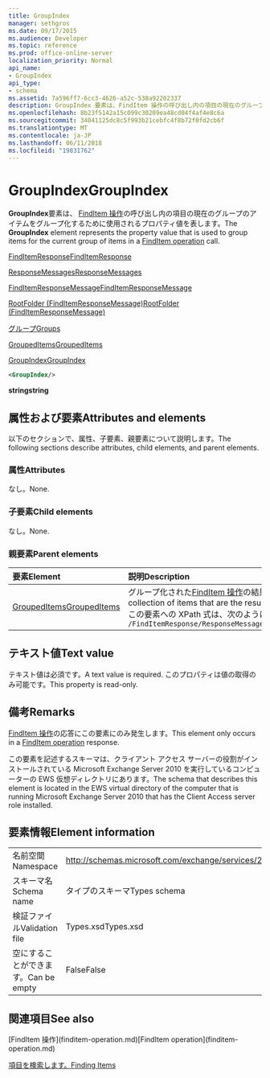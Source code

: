 ```yaml
---
title: GroupIndex
manager: sethgros
ms.date: 09/17/2015
ms.audience: Developer
ms.topic: reference
ms.prod: office-online-server
localization_priority: Normal
api_name:
- GroupIndex
api_type:
- schema
ms.assetid: 7a596ff7-6cc3-4626-a52c-538a92202337
description: GroupIndex 要素は、FindItem 操作の呼び出し内の項目の現在のグループのアイテムをグループ化するために使用されるプロパティ値を表します。
ms.openlocfilehash: 8b23f5142a15c099c30209ea48cd04f4af4e8c6a
ms.sourcegitcommit: 34041125dc8c5f993b21cebfc4f8b72f0fd2cb6f
ms.translationtype: MT
ms.contentlocale: ja-JP
ms.lasthandoff: 06/11/2018
ms.locfileid: "19831762"
---
```

# <a name="groupindex"></a><span data-ttu-id="ce453-103">GroupIndex</span><span class="sxs-lookup"><span data-stu-id="ce453-103">GroupIndex</span></span>

<span data-ttu-id="ce453-104">**GroupIndex**要素は、 [FindItem 操作](finditem-operation.md)の呼び出し内の項目の現在のグループのアイテムをグループ化するために使用されるプロパティ値を表します。</span><span class="sxs-lookup"><span data-stu-id="ce453-104">The **GroupIndex** element represents the property value that is used to group items for the current group of items in a [FindItem operation](finditem-operation.md) call.</span></span> 
  
[<span data-ttu-id="ce453-105">FindItemResponse</span><span class="sxs-lookup"><span data-stu-id="ce453-105">FindItemResponse</span></span>](finditemresponse.md)
  
[<span data-ttu-id="ce453-106">ResponseMessages</span><span class="sxs-lookup"><span data-stu-id="ce453-106">ResponseMessages</span></span>](responsemessages.md)
  
[<span data-ttu-id="ce453-107">FindItemResponseMessage</span><span class="sxs-lookup"><span data-stu-id="ce453-107">FindItemResponseMessage</span></span>](finditemresponsemessage.md)
  
[<span data-ttu-id="ce453-108">RootFolder (FindItemResponseMessage)</span><span class="sxs-lookup"><span data-stu-id="ce453-108">RootFolder (FindItemResponseMessage)</span></span>](rootfolder-finditemresponsemessage.md)
  
[<span data-ttu-id="ce453-109">グループ</span><span class="sxs-lookup"><span data-stu-id="ce453-109">Groups</span></span>](groups.md)
  
[<span data-ttu-id="ce453-110">GroupedItems</span><span class="sxs-lookup"><span data-stu-id="ce453-110">GroupedItems</span></span>](groupeditems.md)
  
[<span data-ttu-id="ce453-111">GroupIndex</span><span class="sxs-lookup"><span data-stu-id="ce453-111">GroupIndex</span></span>](groupindex.md)
  
```xml
<GroupIndex/>
```

 <span data-ttu-id="ce453-112">**string**</span><span class="sxs-lookup"><span data-stu-id="ce453-112">**string**</span></span>
## <a name="attributes-and-elements"></a><span data-ttu-id="ce453-113">属性および要素</span><span class="sxs-lookup"><span data-stu-id="ce453-113">Attributes and elements</span></span>

<span data-ttu-id="ce453-114">以下のセクションで、属性、子要素、親要素について説明します。</span><span class="sxs-lookup"><span data-stu-id="ce453-114">The following sections describe attributes, child elements, and parent elements.</span></span>
  
### <a name="attributes"></a><span data-ttu-id="ce453-115">属性</span><span class="sxs-lookup"><span data-stu-id="ce453-115">Attributes</span></span>

<span data-ttu-id="ce453-116">なし。</span><span class="sxs-lookup"><span data-stu-id="ce453-116">None.</span></span>
  
### <a name="child-elements"></a><span data-ttu-id="ce453-117">子要素</span><span class="sxs-lookup"><span data-stu-id="ce453-117">Child elements</span></span>

<span data-ttu-id="ce453-118">なし。</span><span class="sxs-lookup"><span data-stu-id="ce453-118">None.</span></span>
  
### <a name="parent-elements"></a><span data-ttu-id="ce453-119">親要素</span><span class="sxs-lookup"><span data-stu-id="ce453-119">Parent elements</span></span>

|<span data-ttu-id="ce453-120">**要素**</span><span class="sxs-lookup"><span data-stu-id="ce453-120">**Element**</span></span>|<span data-ttu-id="ce453-121">**説明**</span><span class="sxs-lookup"><span data-stu-id="ce453-121">**Description**</span></span>|
|:-----|:-----|
|[<span data-ttu-id="ce453-122">GroupedItems</span><span class="sxs-lookup"><span data-stu-id="ce453-122">GroupedItems</span></span>](groupeditems.md) <br/> |<span data-ttu-id="ce453-123">グループ化された[FindItem 操作](finditem-operation.md)の結果であるアイテムのコレクションを呼び出します。</span><span class="sxs-lookup"><span data-stu-id="ce453-123">Represents a collection of items that are the result of a grouped [FindItem operation](finditem-operation.md) call.</span></span>  <br/> <span data-ttu-id="ce453-124">この要素への XPath 式は、次のようにします。</span><span class="sxs-lookup"><span data-stu-id="ce453-124">The following is the XPath expression to this element:</span></span>  <br/>  `/FindItemResponse/ResponseMessages/FindItemResponseMessage/RootFolder/Groups/GroupedItems[i]` <br/> |
   
## <a name="text-value"></a><span data-ttu-id="ce453-125">テキスト値</span><span class="sxs-lookup"><span data-stu-id="ce453-125">Text value</span></span>

<span data-ttu-id="ce453-126">テキスト値は必須です。</span><span class="sxs-lookup"><span data-stu-id="ce453-126">A text value is required.</span></span> <span data-ttu-id="ce453-127">このプロパティは値の取得のみ可能です。</span><span class="sxs-lookup"><span data-stu-id="ce453-127">This property is read-only.</span></span>
  
## <a name="remarks"></a><span data-ttu-id="ce453-128">備考</span><span class="sxs-lookup"><span data-stu-id="ce453-128">Remarks</span></span>

<span data-ttu-id="ce453-129">[FindItem 操作](finditem-operation.md)の応答にこの要素にのみ発生します。</span><span class="sxs-lookup"><span data-stu-id="ce453-129">This element only occurs in a [FindItem operation](finditem-operation.md) response.</span></span> 
  
<span data-ttu-id="ce453-130">この要素を記述するスキーマは、クライアント アクセス サーバーの役割がインストールされている Microsoft Exchange Server 2010 を実行しているコンピューターの EWS 仮想ディレクトリにあります。</span><span class="sxs-lookup"><span data-stu-id="ce453-130">The schema that describes this element is located in the EWS virtual directory of the computer that is running Microsoft Exchange Server 2010 that has the Client Access server role installed.</span></span>
  
## <a name="element-information"></a><span data-ttu-id="ce453-131">要素情報</span><span class="sxs-lookup"><span data-stu-id="ce453-131">Element information</span></span>

|||
|:-----|:-----|
|<span data-ttu-id="ce453-132">名前空間</span><span class="sxs-lookup"><span data-stu-id="ce453-132">Namespace</span></span>  <br/> |http://schemas.microsoft.com/exchange/services/2006/types  <br/> |
|<span data-ttu-id="ce453-133">スキーマ名</span><span class="sxs-lookup"><span data-stu-id="ce453-133">Schema name</span></span>  <br/> |<span data-ttu-id="ce453-134">タイプのスキーマ</span><span class="sxs-lookup"><span data-stu-id="ce453-134">Types schema</span></span>  <br/> |
|<span data-ttu-id="ce453-135">検証ファイル</span><span class="sxs-lookup"><span data-stu-id="ce453-135">Validation file</span></span>  <br/> |<span data-ttu-id="ce453-136">Types.xsd</span><span class="sxs-lookup"><span data-stu-id="ce453-136">Types.xsd</span></span>  <br/> |
|<span data-ttu-id="ce453-137">空にすることができます。</span><span class="sxs-lookup"><span data-stu-id="ce453-137">Can be empty</span></span>  <br/> |<span data-ttu-id="ce453-138">False</span><span class="sxs-lookup"><span data-stu-id="ce453-138">False</span></span>  <br/> |
   
## <a name="see-also"></a><span data-ttu-id="ce453-139">関連項目</span><span class="sxs-lookup"><span data-stu-id="ce453-139">See also</span></span>



<span data-ttu-id="ce453-140">
  [FindItem 操作](finditem-operation.md)</span><span class="sxs-lookup"><span data-stu-id="ce453-140">[FindItem operation](finditem-operation.md)</span></span>


[<span data-ttu-id="ce453-141">項目を検索します。</span><span class="sxs-lookup"><span data-stu-id="ce453-141">Finding Items</span></span>](http://msdn.microsoft.com/library/63af1f9c-464b-4fca-9ae3-3d60f24ca93c%28Office.15%29.aspx)

